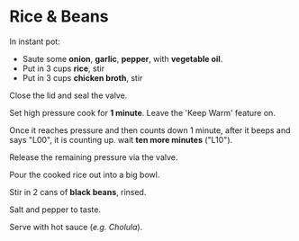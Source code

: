 # Rice & Beans

In instant pot:

* Saute some **onion**, **garlic**, **pepper**, with **vegetable oil**.
* Put in 3 cups **rice**, stir
* Put in 3 cups **chicken broth**, stir

Close the lid and seal the valve.

Set high pressure cook for **1 minute**.  Leave the 'Keep Warm' feature on.

Once it reaches pressure and then counts down 1 minute, after it beeps and says "L00", it is counting up.  wait **ten more
minutes** ("L10").

Release the remaining pressure via the valve.

Pour the cooked rice out into a big bowl.

Stir in 2 cans of **black beans**, rinsed.

Salt and pepper to taste.

Serve with hot sauce (*e.g. Cholula*).
